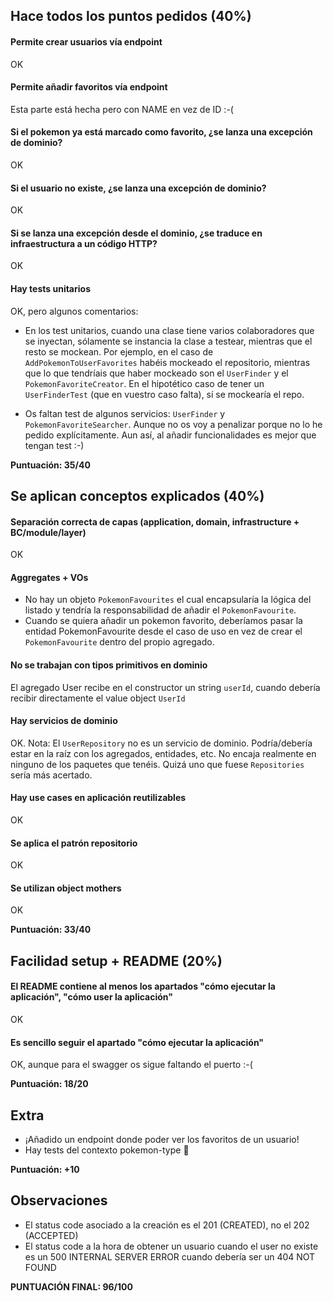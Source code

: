 ## Hace todos los puntos pedidos (40%)

#### Permite crear usuarios vía endpoint

OK

#### Permite añadir favoritos vía endpoint

Esta parte está hecha pero con NAME en vez de ID :-(

#### Si el pokemon ya está marcado como favorito, ¿se lanza una excepción de dominio?

OK

#### Si el usuario no existe, ¿se lanza una excepción de dominio?

OK

#### Si se lanza una excepción desde el dominio, ¿se traduce en infraestructura a un código HTTP?

OK

#### Hay tests unitarios

OK, pero algunos comentarios:

- En los test unitarios, cuando una clase tiene varios colaboradores que se inyectan, sólamente se instancia la clase a
  testear, mientras que el resto se mockean. Por ejemplo, en el caso de `AddPokemonToUserFavorites` habéis mockeado el
  repositorio, mientras que lo que tendríais que haber mockeado son el
  `UserFinder` y el `PokemonFavoriteCreator`. En el hipotético caso de tener un
  `UserFinderTest` (que en vuestro caso falta), sí se mockearía el repo.

- Os faltan test de algunos servicios: `UserFinder` y `PokemonFavoriteSearcher`. Aunque no os voy a penalizar porque no
  lo he pedido explícitamente. Aun así, al añadir funcionalidades es mejor que tengan test :-)

**Puntuación: 35/40**

## Se aplican conceptos explicados (40%)

#### Separación correcta de capas (application, domain, infrastructure + BC/module/layer)

OK

#### Aggregates + VOs

- No hay un objeto `PokemonFavourites` el cual encapsularía la lógica del listado y tendría la responsabilidad de añadir
  el `PokemonFavourite`.
- Cuando se quiera añadir un pokemon favorito, deberíamos pasar la entidad PokemonFavourite desde el caso de uso en vez
  de crear el `PokemonFavourite` dentro del propio agregado.

#### No se trabajan con tipos primitivos en dominio

El agregado User recibe en el constructor un string `userId`, cuando debería recibir directamente el value
object `UserId`

#### Hay servicios de dominio

OK. Nota: El `UserRepository` no es un servicio de dominio. Podría/debería estar en la raíz con los agregados,
entidades, etc. No encaja realmente en ninguno de los paquetes que tenéis. Quizá uno que fuese `Repositories`
sería más acertado.

#### Hay use cases en aplicación reutilizables

OK

#### Se aplica el patrón repositorio

OK

#### Se utilizan object mothers

OK

**Puntuación: 33/40**

## Facilidad setup + README (20%)

#### El README contiene al menos los apartados "cómo ejecutar la aplicación", "cómo user la aplicación"

OK

#### Es sencillo seguir el apartado "cómo ejecutar la aplicación"

OK, aunque para el swagger os sigue faltando el puerto :-(

**Puntuación: 18/20**

## Extra

- ¡Añadido un endpoint donde poder ver los favoritos de un usuario!
- Hay tests del contexto pokemon-type 🥳

**Puntuación: +10**

## Observaciones

- El status code asociado a la creación es el 201 (CREATED), no el 202 (ACCEPTED)
- El status code a la hora de obtener un usuario cuando el user no existe es un 500 INTERNAL SERVER ERROR cuando debería
  ser un 404 NOT FOUND

**PUNTUACIÓN FINAL: 96/100**